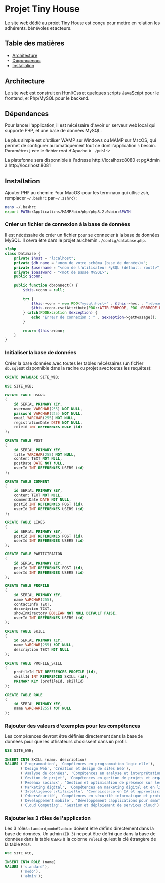 # Projet Tiny House
Le site web dédié au projet Tiny House est conçu pour mettre en relation les adhérents, bénévoles et acteurs.
## Table des matières
- [Architecture](#architecture)
- [Dépendances](#dépendances)
- [Installation](#installation)
## Architecture
Le site web est construit en Html/Css et quelques scripts JavaScript pour le frontend, et Php/MySQL pour le backend.
## Dépendances

Pour lancer l'application, il est nécéssaire d'avoir un serveur web local qui supporte PHP, et une base de données MySQL.

Le plus simple est d'utiliser WAMP sur Windows ou MAMP sur MacOS, qui permet de configurer automatiquement tout ce dont l'application a besoin. Paramètrez juste le fichier root d'Apache à `./public`.

La plateforme sera disponnible à l'adresse http://localhost:8080 et pgAdmin à http://localhost:8081
## Installation

Ajouter PHP au chemin:
Pour MacOS (pour les terminaux qui utlise zsh, remplacer `~/.bashrc` par `~/.zshrc`) :
```ZSH
nano ~/.bashrc
export PATH=/Applications/MAMP/bin/php/php8.2.0/bin:$PATH
```
### Créer un fichier de connexion à la base de données
Il est nécéssaire de créer un fichier pour se connecter à la base de données MySQL. Il devra être dans le projet au chemin `./config/database.php`.
```PHP
<?php
class Database {
    private $host = "localhost";
    private $db_name = "<nom de votre schéma (base de données)>";
    private $username = "<nom de l'utilisateur MySQL (défault: root)>";
    private $password = "<mot de passe MySQL>";
    public $conn;

    public function dbConnect() {
        $this->conn = null;

        try {
            $this->conn = new PDO("mysql:host=" . $this->host . ";dbname=" . $this->db_name, $this->username, $this->password);
            $this->conn->setAttribute(PDO::ATTR_ERRMODE, PDO::ERRMODE_EXCEPTION);
        } catch(PDOException $exception) {
            echo "Erreur de connexion : " . $exception->getMessage();
        }

        return $this->conn;
    }
}

```
### Initialiser la base de données
Créer la base données avec toutes les tables nécéssaires (un fichier `db.sql`est disponnible dans la racine du projet avec toutes les requêtes):
```SQL
CREATE DATABASE SITE_WEB;

USE SITE_WEB;

CREATE TABLE USERS
(
    id SERIAL PRIMARY KEY,
    username VARCHAR(255) NOT NULL,
    password VARCHAR(255) NOT NULL,
    email VARCHAR(255) NOT NULL,
    registrationDate DATE NOT NULL,
    roleId INT REFERENCES ROLE (id)
);

CREATE TABLE POST
(
    id SERIAL PRIMARY KEY,
    title VARCHAR(255) NOT NULL,
    content TEXT NOT NULL,
    postDate DATE NOT NULL,
    userId INT REFERENCES USERS (id)
);

CREATE TABLE COMMENT
(
    id SERIAL PRIMARY KEY,
    content TEXT NOT NULL,
    commentDate DATE NOT NULL,
    postId INT REFERENCES POST (id),
    userId INT REFERENCES USERS (id)
);

CREATE TABLE LIKES
(
    id SERIAL PRIMARY KEY,
    postId INT REFERENCES POST (id),
    userId INT REFERENCES USERS (id)
);

CREATE TABLE PARTICIPATION
(
    id SERIAL PRIMARY KEY,
    postId INT REFERENCES POST (id),
    userId INT REFERENCES USERS (id)
);

CREATE TABLE PROFILE
(
    id SERIAL PRIMARY KEY,
    name VARCHAR(255),
    contactInfo TEXT,
    description TEXT,
    showInDirectory BOOLEAN NOT NULL DEFAULT FALSE,
    userId INT REFERENCES USERS (id)
);

CREATE TABLE SKILL
(
    id SERIAL PRIMARY KEY,
    name VARCHAR(255) NOT NULL,
    description TEXT NOT NULL
);

CREATE TABLE PROFILE_SKILL
(
    profileId INT REFERENCES PROFILE (id),
    skillId INT REFERENCES SKILL (id),
    PRIMARY KEY (profileId, skillId)
);

CREATE TABLE ROLE
(
    id SERIAL PRIMARY KEY,
    name VARCHAR(255) NOT NULL
);
```
### Rajouter des valeurs d'exemples pour les compétences
Les compétences devront être définies directement dans la base de données pour que les utilisateurs choisissent dans un profil.
```SQL
USE SITE_WEB;

INSERT INTO SKILL (name, description)
VALUES ('Programmation', 'Compétences en programmation logicielle'),
       ('Design Web', 'Création et design de sites Web'),
       ('Analyse de données', 'Compétences en analyse et interprétation de données'),
       ('Gestion de projet', 'Compétences en gestion de projets et organisation'),
       ('Réseaux sociaux', 'Gestion et optimisation de présence sur les réseaux sociaux'),
       ('Marketing digital', 'Compétences en marketing digital et en ligne'),
       ('Intelligence artificielle', 'Connaissance en IA et apprentissage automatique'),
       ('Cybersécurité', 'Compétences en sécurité informatique et protection des données'),
       ('Développement mobile', 'Développement dapplications pour smartphones'),
       ('Cloud Computing', 'Gestion et déploiement de services cloud');
```
### Rajouter les 3 rôles de l'application
Les 3 rôles `standard`,`modo`et `admin` doivent être définis directement dans la base de données. Un admin (`ID 3`) ne peut être défini que dans la base de données dans la table `USERS` à la colonne `roleId` qui est la clé étrangère de la table `ROLE`.
```SQL
USE SITE_WEB;

INSERT INTO ROLE (name)
VALUES ('standard'),
       ('modo'),
       ('admin');
```